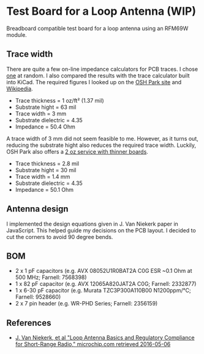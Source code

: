 # Test Board for a Loop Antenna (WIP)
Breadboard compatible test board for a loop antenna using an RFM69W module.

## Trace width

There are quite a few on-line impedance calculators for PCB traces.
I chose [one](http://www.eeweb.com/toolbox/microstrip-impedance) at random.
I also compared the results with the trace calculator built into KiCad.
The required figures I looked up on the [OSH Park site](http://docs.oshpark.com/services/) and [Wikipedia](https://en.wikipedia.org/wiki/FR-4).

  * Trace thickness = 1 oz/ft² (1.37 mil)
  * Substrate hight = 63 mil
  * Trace width = 3 mm
  * Substrate dielectric = 4.35
  * Impedance = 50.4 Ohm

A trace width of 3 mm did not seem feasible to me.
However, as it turns out, reducing the substrate hight also reduces the required trace width.
Luckily, OSH Park also offers a [2 oz service with thinner boards](http://docs.oshpark.com/services/two-layer-hhdc/).

  * Trace thickness = 2.8 mil
  * Substrate hight = 30 mil
  * Trace width = 1.4 mm
  * Substrate dielectric = 4.35
  * Impedance = 50.1 Ohm

## Antenna design

I implemented the design equations given in J. Van Niekerk paper in JavaScript.
This helped guide my decisions on the PCB layout.
I decided to cut the corners to avoid 90 degree bends.

## BOM

  * 2 x 1 pF  capacitors (e.g. AVX 08052U1R0BAT2A C0G ESR ~0.1 Ohm at 500 MHz; Farnell: 7568398)
  * 1 x 82 pF capacitor (e.g. AVX 12065A820JAT2A C0G; Farnell: 2332877)
  * 1 x 6-30 pF capacitor (e.g. Murata TZC3P300A110B00 N1200ppm/°C; Farnell: 9528660)
  * 2 x 7 pin header (e.g. WR-PHD Series; Farnell: 2356159)

## References
  * [J. Van Niekerk, et al "Loop Antenna Basics and Regulatory Compliance for Short-Range Radio," microchip.com retrieved 2016-05-06]( http://ww1.microchip.com/downloads/en/DeviceDoc/RFA1%20parts%205%206%20b.pdf)
